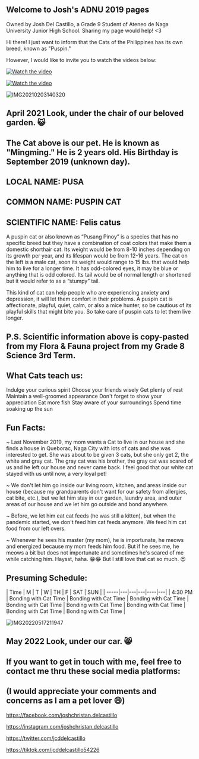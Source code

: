 ## Welcome to Josh's ADNU 2019 pages

Owned by Josh Del Castillo, a Grade 9 Student of Ateneo de Naga University Junior High School. Sharing my page would help! <3

Hi there! I just want to inform that the Cats of the Philippines has its own breed, known as "Puspin."


However, I would like to invite you to watch the videos below:

[![Watch the video](https://img.youtube.com/Jxtck1MAsd0/maxresdefault.jpg)](https://youtu.be/Jxtck1MAsd0)


[![Watch the video](https://img.youtube.com/QTfhzURMAsI/maxresdefault.jpg)](https://youtu.be/QTfhzURMAsI)



![IMG20210203140320](https://user-images.githubusercontent.com/97179756/169096116-2ad5ed13-8dc6-45e5-979a-ccc776364f0d.jpg)
## April 2021 Look, under the chair of our beloved garden. 😺

## The Cat above is our pet. He is known as "Mingming." He is 2 years old. His Birthday is September 2019 (unknown day).


## LOCAL NAME: PUSA

## COMMON NAME: PUSPIN CAT 

## SCIENTIFIC NAME: Felis catus


A puspin cat or also known as “Pusang Pinoy” is a species that has no specific breed but they have a combination of coat colors that make them a domestic shorthair cat. Its weight would be from 8-10 inches depending on its growth per year, and its lifespan would be from 12-16 years. The cat on the left is a male cat, soon its weight would range to 15 lbs. that would help him to live for a longer time. It has odd-colored eyes, it may be blue or anything that is odd colored. Its tail would be of normal length or shortened but it would refer to as a “stumpy” tail.
	
This kind of cat can help people who are experiencing anxiety and depression, it will let them comfort in their problems. A puspin cat is affectionate, playful, quiet, calm, or also a mice hunter, so be cautious of its playful skills that might bite you. So take care of puspin cats to let them live longer.

## P.S. Scientific information above is copy-pasted from my Flora & Fauna project from my Grade 8 Science 3rd Term.




## What Cats teach us:

Indulge your curious spirit
Choose your friends wisely
Get plenty of rest
Maintain a well-groomed appearance
Don't forget to show your appreciation
Eat more fish
Stay aware of your surroundings
Spend time soaking up the sun



## Fun Facts:

~ Last November 2019, my mom wants a Cat to live in our house and she finds a house in Queborac, Naga City with lots of cats and she was interested to get. She was about to be given 3 cats, but she only get 2, the white and gray cat. The gray cat was his brother, the gray cat was scared of us and he left our house and never came back. I feel good that our white cat stayed with us until now, a very loyal pet!

~ We don't let him go inside our living room, kitchen, and areas inside our house (because my grandparents don't want for our safety from allergies, cat bite, etc.), but we let him stay in our garden, laundry area, and outer areas of our house and we let him go outside and bond anywhere.

~ Before, we let him eat cat feeds (he was still a kitten), but when the pandemic started, we don't feed him cat feeds anymore. We feed him cat food from our left overs.

~ Whenever he sees his master (my mom), he is importunate, he meows and energized because my mom feeds him food. But if he sees me, he meows a bit but does not importunate and sometimes he's scared of me while catching him. Haysst, haha. 😁😂 But I still love that cat so much. 😍



## Presuming Schedule:

| Time | M | T | W | TH | F | SAT | SUN |
| -----|---|---|---|----|---|
| 4:30 PM | Bonding with Cat Time | Bonding with Cat Time | Bonding with Cat Time | Bonding with Cat Time | Bonding with Cat Time | Bonding with Cat Time | Bonding with Cat Time | Bonding with Cat Time |



![IMG20220517211947](https://user-images.githubusercontent.com/97179756/169109202-991a21c4-6f75-4a92-b6f7-55474d78598c.jpg)
## May 2022 Look, under our car. 😸




## If you want to get in touch with me, feel free to contact me thru these social media platforms:

## (I would appreciate your comments and concerns as I am a pet lover 😄) 


https://facebook.com/joshchristan.delcastillo

https://instagram.com/joshchristan.delcastillo

https://twitter.com/jcddelcastillo

https://tiktok.com/jcddelcastillo54226
